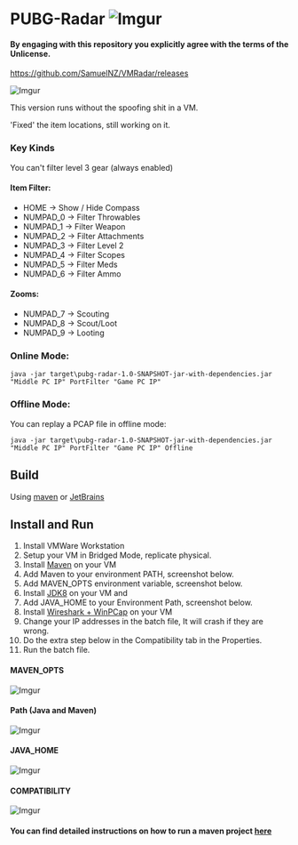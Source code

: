 # PUBG-Radar ![Imgur](https://i.imgur.com/n3JtN5d.png)

#### By engaging with this repository you explicitly agree with the terms of the Unlicense.

https://github.com/SamuelNZ/VMRadar/releases

![Imgur](https://i.imgur.com/6dZGFen.gif)

This version runs without the spoofing shit in a VM.

'Fixed' the item locations, still working on it.

### Key Kinds
You can't filter level 3 gear (always enabled)

#### Item Filter:
* HOME -> Show / Hide Compass
* NUMPAD_0 -> Filter Throwables
* NUMPAD_1 -> Filter Weapon
* NUMPAD_2 -> Filter Attachments
* NUMPAD_3 -> Filter Level 2
* NUMPAD_4 -> Filter Scopes
* NUMPAD_5 -> Filter Meds
* NUMPAD_6 -> Filter Ammo

#### Zooms:
* NUMPAD_7 -> Scouting
* NUMPAD_8 -> Scout/Loot
* NUMPAD_9 -> Looting

### Online Mode:
`java -jar target\pubg-radar-1.0-SNAPSHOT-jar-with-dependencies.jar "Middle PC IP" PortFilter "Game PC IP"`

### Offline Mode:
You can replay a PCAP file in offline mode:

`java -jar target\pubg-radar-1.0-SNAPSHOT-jar-with-dependencies.jar "Middle PC IP" PortFilter "Game PC IP" Offline`

## Build
Using [maven](https://maven.apache.org/) or [JetBrains](https://www.jetbrains.com/idea/)

## Install and Run

1. Install VMWare Workstation
2. Setup your VM in Bridged Mode, replicate physical.
3. Install [Maven](https://maven.apache.org/install.html) on your VM
4. Add Maven to your environment PATH, screenshot below.
4. Add MAVEN_OPTS environment variable, screenshot below.
4. Install [JDK8](http://www.oracle.com/technetwork/java/javase/downloads/jdk8-downloads-2133151.html) on your VM and 
5. Add JAVA_HOME to your Environment Path, screenshot below.
5. Install [Wireshark + WinPCap](https://www.wireshark.org/) on your VM
6. Change your IP addresses in the batch file, It will crash if they are wrong.
7. Do the extra step below in the Compatibility tab in the Properties.
8. Run the batch file.

#### MAVEN_OPTS
![Imgur](https://i.imgur.com/aWCdgUX.png)

#### Path (Java and Maven)
![Imgur](https://i.imgur.com/hSCYrCM.png)

#### JAVA_HOME
![Imgur](https://i.imgur.com/4zT1YNR.png)

#### COMPATIBILITY
![Imgur](https://i.imgur.com/Oz6HoDe.png)


#### You can find detailed instructions on how to run a maven project [here](https://maven.apache.org/run.html)


